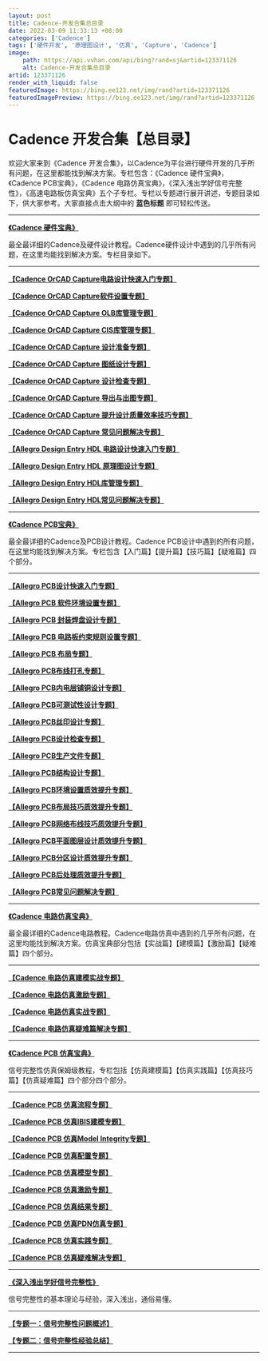 ```yaml
---
layout: post
title: Cadence-开发合集总目录
date: 2022-03-09 11:33:13 +08:00
categories: ['Cadence']
tags: ['硬件开发', '原理图设计', '仿真', 'Capture', 'Cadence']
image:
    path: https://api.vvhan.com/api/bing?rand=sj&artid=123371126
    alt: Cadence-开发合集总目录
artid: 123371126
render_with_liquid: false
featuredImage: https://bing.ee123.net/img/rand?artid=123371126
featuredImagePreview: https://bing.ee123.net/img/rand?artid=123371126
---
```


# Cadence 开发合集【总目录】

欢迎大家来到《Cadence 开发合集》，以Cadence为平台进行硬件开发的几乎所有问题，在这里都能找到解决方案。专栏包含：《Cadence 硬件宝典》，《Cadence PCB宝典》，《Cadence 电路仿真宝典》，《深入浅出学好信号完整性》，《高速电路板仿真宝典》五个子专栏。专栏以专题进行展开讲述，专题目录如下，供大家参考。大家直接点击大纲中的
**蓝色标题**
即可轻松传送。

---

[**《Cadence 硬件宝典》**](https://yingxiaoer.blog.csdn.net/article/details/124508514)

最全最详细的Cadence及硬件设计教程。Cadence硬件设计中遇到的几乎所有问题，在这里均能找到解决方案。专栏目录如下。

---

[**【Cadence OrCAD Capture电路设计快速入门专题】**](https://blog.csdn.net/fydar/article/details/131756510?spm=1001.2014.3001.5501)

[**【Cadence OrCAD Capture软件设置专题】**](https://blog.csdn.net/fydar/article/details/131756720?spm=1001.2014.3001.5501)

[**【Cadence OrCAD Capture OLB库管理专题】**](https://blog.csdn.net/fydar/article/details/131756765?spm=1001.2014.3001.5501)

[**【Cadence OrCAD Capture CIS库管理专题】**](https://blog.csdn.net/fydar/article/details/131756882)

[**【Cadence OrCAD Capture 设计准备专题】**](https://blog.csdn.net/fydar/article/details/131756982)

[**【Cadence OrCAD Capture 图纸设计专题】**](https://blog.csdn.net/fydar/article/details/131757014)

[**【Cadence OrCAD Capture 设计检查专题】**](https://blog.csdn.net/fydar/article/details/131757082)

[**【Cadence OrCAD Capture 导出与出图专题】**](https://blog.csdn.net/fydar/article/details/131757121)

[**【Cadence OrCAD Capture 提升设计质量效率技巧专题】**](https://blog.csdn.net/fydar/article/details/131757332)

[**【Cadence OrCAD Capture 常见问题解决专题】**](https://blog.csdn.net/fydar/article/details/131757354)

[**【Allegro Design Entry HDL 电路设计快速入门专题】**](https://blog.csdn.net/fydar/article/details/131757395)

[**【Allegro Design Entry HDL 原理图设计专题】**](https://blog.csdn.net/fydar/article/details/131757417)

[**【Allegro Design Entry HDL库管理专题】**](https://blog.csdn.net/fydar/article/details/131757435)

[**【Allegro Design Entry HDL常见问题解决专题】**](https://blog.csdn.net/fydar/article/details/131757444?spm=1001.2014.3001.5501)

---

[**《Cadence PCB宝典》**](https://yingxiaoer.blog.csdn.net/article/details/124511087)

最全最详细的Cadence及PCB设计教程。Cadence PCB设计中遇到的所有问题，在这里均能找到解决方案。专栏包含【入门篇】【提升篇】【技巧篇】【疑难篇】四个部分。

---

[**【Allegro PCB设计快速入门专题】**](https://blog.csdn.net/fydar/article/details/130997375)

[**【Allegro PCB 软件环境设置专题】**](https://blog.csdn.net/fydar/article/details/130997510)

[**【Allegro PCB 封装焊盘设计专题】**](https://blog.csdn.net/fydar/article/details/130998562)

[**【Allegro PCB 电路板约束规则设置专题】**](https://blog.csdn.net/fydar/article/details/131277137)

[**【Allegro PCB 布局专题】**](https://blog.csdn.net/fydar/article/details/131277219)

[**【Allegro PCB布线打孔专题】**](https://blog.csdn.net/fydar/article/details/131369556)

[**【Allegro PCB内电层铺铜设计专题】**](https://blog.csdn.net/fydar/article/details/131369647)

[**【Allegro PCB可测试性设计专题】**](https://blog.csdn.net/fydar/article/details/131369666)

[**【Allegro PCB丝印设计专题】**](https://blog.csdn.net/fydar/article/details/131369684)

[**【Allegro PCB设计检查专题】**](https://blog.csdn.net/fydar/article/details/131369801)

[**【Allegro PCB生产文件专题】**](https://blog.csdn.net/fydar/article/details/131753550)

[**【Allegro PCB结构设计专题】**](https://blog.csdn.net/fydar/article/details/131753608)

[**【Allegro PCB环境设置质效提升专题】**](https://blog.csdn.net/fydar/article/details/131754819)

[**【Allegro PCB布局技巧质效提升专题】**](https://blog.csdn.net/fydar/article/details/131754875)

[**【Allegro PCB网络布线技巧质效提升专题】**](https://blog.csdn.net/fydar/article/details/131754953)

[**【Allegro PCB平面图层设计质效提升专题】**](https://blog.csdn.net/fydar/article/details/131755070)

[**【Allegro PCB分区设计质效提升专题】**](https://blog.csdn.net/fydar/article/details/131755171)

[**【Allegro PCB后处理质效提升专题】**](https://blog.csdn.net/fydar/article/details/131755229)

[**【Allegro PCB常见问题解决专题】**](https://blog.csdn.net/fydar/article/details/131755285)

---

[**《Cadence 电路仿真宝典》**](https://yingxiaoer.blog.csdn.net/article/details/124672373)

最全最详细的Cadence电路教程。Cadence电路仿真中遇到的几乎所有问题，在这里均能找到解决方案。仿真宝典部分包括【实战篇】【建模篇】【激励篇】【疑难篇】四个部分。

---

[**【Cadence 电路仿真建模实战专题】**](https://blog.csdn.net/fydar/article/details/131777232?spm=1001.2014.3001.5501)

[**【Cadence 电路仿真激励专题】**](https://blog.csdn.net/fydar/article/details/131777259?spm=1001.2014.3001.5501)

[**【Cadence 电路仿真实战专题】**](https://blog.csdn.net/fydar/article/details/131777151?spm=1001.2014.3001.5501)

[**【Cadence 电路仿真疑难篇解决专题】**](https://blog.csdn.net/fydar/article/details/131777283?spm=1001.2014.3001.5501)

---

[**《Cadence PCB 仿真宝典》**](https://yingxiaoer.blog.csdn.net/article/details/124672556)

信号完整性仿真保姆级教程，专栏包括【仿真建模篇】【仿真实践篇】【仿真技巧篇】【仿真疑难篇】四个部分四个部分。

---

[**【Cadence PCB 仿真流程专题】**](https://blog.csdn.net/fydar/article/details/131777340?spm=1001.2014.3001.5501)

[**【Cadence PCB 仿真IBIS建模专题】**](https://blog.csdn.net/fydar/article/details/131777445?spm=1001.2014.3001.5501)

[**【Cadence PCB 仿真Model Integrity专题】**](https://blog.csdn.net/fydar/article/details/131777455?spm=1001.2014.3001.5501)

[**【Cadence PCB 仿真配置专题】**](https://blog.csdn.net/fydar/article/details/131777472?spm=1001.2014.3001.5501)

[**【Cadence PCB 仿真模型专题】**](https://blog.csdn.net/fydar/article/details/131777483?spm=1001.2014.3001.5501)

[**【Cadence PCB 仿真激励专题】**](https://blog.csdn.net/fydar/article/details/131777493?spm=1001.2014.3001.5501)

[**【Cadence PCB 仿真结果专题】**](https://blog.csdn.net/fydar/article/details/131777509?spm=1001.2014.3001.5501)

[**【Cadence PCB 仿真PDN仿真专题】**](https://blog.csdn.net/fydar/article/details/131777528?spm=1001.2014.3001.5501)

[**【Cadence PCB 仿真实践专题】**](https://blog.csdn.net/fydar/article/details/131777551?spm=1001.2014.3001.5501)

[**【Cadence PCB 仿真疑难解决专题】**](https://blog.csdn.net/fydar/article/details/131777568?spm=1001.2014.3001.5501)

---

[**《深入浅出学好信号完整性》**](https://yingxiaoer.blog.csdn.net/article/details/124672467)

信号完整性的基本理论与经验，深入浅出，通俗易懂。

---

[**【专题一：信号完整性问题概述】**](https://blog.csdn.net/fydar/article/details/131798454)

[**【专题二：信号完整性经验总结】**](https://blog.csdn.net/fydar/article/details/131798559)

---